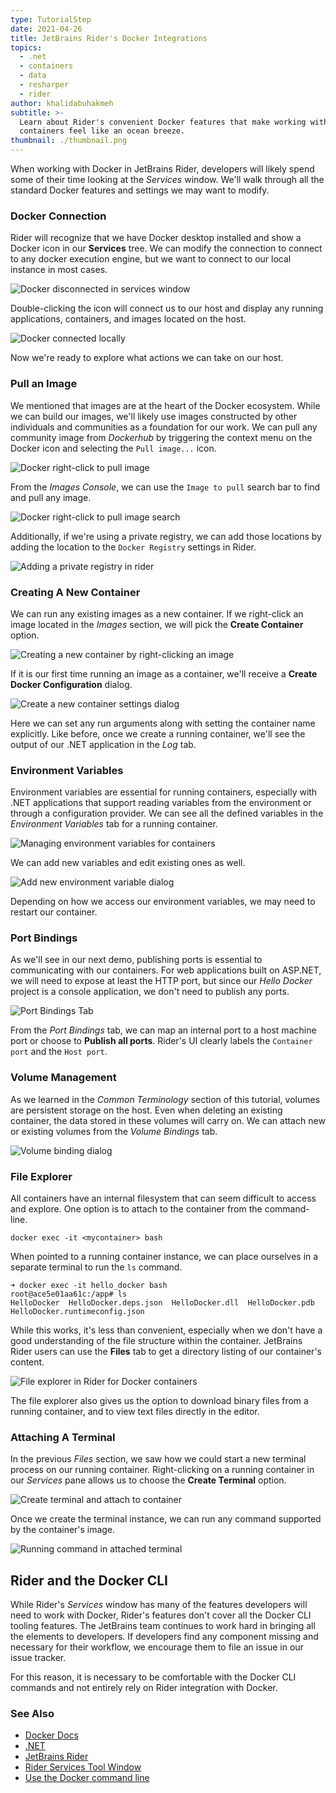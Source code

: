 ```yaml
---
type: TutorialStep
date: 2021-04-26
title: JetBrains Rider's Docker Integrations
topics:
  - .net
  - containers
  - data
  - resharper
  - rider
author: khalidabuhakmeh
subtitle: >-
  Learn about Rider's convenient Docker features that make working with
  containers feel like an ocean breeze.
thumbnail: ./thumbnail.png
---
```


When working with Docker in JetBrains Rider, developers will likely spend some of their time looking at the _Services_ window. We'll walk through all the standard Docker features and settings we may want to modify.

### Docker Connection

Rider will recognize that we have Docker desktop installed and show a Docker icon in our **Services** tree. We can modify the connection to connect to any docker execution engine, but we want to connect to our local instance in most cases.

![Docker disconnected in services window](./1-docker-icon-disconnected.png)

Double-clicking the icon will connect us to our host and display any running applications, containers, and images located on the host.

![Docker connected locally](./2-docker-connection-connected.png)

Now we're ready to explore what actions we can take on our host.

### Pull an Image

We mentioned that images are at the heart of the Docker ecosystem. While we can build our images, we'll likely use images constructed by other individuals and communities as a foundation for our work. We can pull any community image from _Dockerhub_ by triggering the context menu on the Docker icon and selecting the `Pull image...` icon.

![Docker right-click to pull image](./3-docker-pull-image.png)

From the _Images Console_, we can use the `Image to pull` search bar to find and pull any image.

![Docker right-click to pull image search](./4-docker-image-search.png)

Additionally, if we're using a private registry, we can add those locations by adding the location to the `Docker Registry` settings in Rider.

![Adding a private registry in rider](./5-adding-image-registry-in-rider.png)

### Creating A New Container

We can run any existing images as a new container. If we right-click an image located in the _Images_ section, we will pick the **Create Container** option.

![Creating a new container by right-clicking an image](./6-create-a-container.png)

If it is our first time running an image as a container, we'll receive a **Create Docker Configuration** dialog.

![Create a new container settings dialog](./7-container-run-settings.png)

Here we can set any run arguments along with setting the container name explicitly. Like before, once we create a running container, we'll see the output of our .NET application in the _Log_ tab.

### Environment Variables

Environment variables are essential for running containers, especially with .NET applications that support reading variables from the environment or through a configuration provider. We can see all the defined variables in the _Environment Variables_ tab for a running container.

![Managing environment variables for containers](./8-environment-variables.png)

We can add new variables and edit existing ones as well.

![Add new environment variable dialog](./9-add-new-environment-variable.png)

Depending on how we access our environment variables, we may need to restart our container.

### Port Bindings

As we'll see in our next demo, publishing ports is essential to communicating with our containers. For web applications built on ASP.NET, we will need to expose at least the HTTP port, but since our _Hello Docker_ project is a console application, we don't need to publish any ports.

![Port Bindings Tab](./10-port-bindings.png)

From the _Port Bindings_ tab, we can map an internal port to a host machine port or choose to **Publish all ports**. Rider's UI clearly labels the `Container port` and the `Host port`.

### Volume Management

As we learned in the _Common Terminology_ section of this tutorial, volumes are persistent storage on the host. Even when deleting an existing container, the data stored in these volumes will carry on. We can attach new or existing volumes from the _Volume Bindings_ tab.

![Volume binding dialog](./11-volume-binding-dialog.png)

### File Explorer

All containers have an internal filesystem that can seem difficult to access and explore. One option is to attach to the container from the command-line.

```shell
docker exec -it <mycontainer> bash
```

When pointed to a running container instance, we can place ourselves in a separate terminal to run the `ls` command.

```shell
➜ docker exec -it hello_docker bash
root@ace5e01aa61c:/app# ls
HelloDocker  HelloDocker.deps.json  HelloDocker.dll  HelloDocker.pdb  HelloDocker.runtimeconfig.json
```

While this works, it's less than convenient, especially when we don't have a good understanding of the file structure within the container. JetBrains Rider users can use the **Files** tab to get a directory listing of our container's content.

![File explorer in Rider for Docker containers](./12-file-explorer.png)

The file explorer also gives us the option to download binary files from a running container, and to view text files directly in the editor.

### Attaching A Terminal

In the previous _Files_ section, we saw how we could start a new terminal process on our running container. Right-clicking on a running container in our _Services_ pane allows us to choose the **Create Terminal** option.

![Create terminal and attach to container](./13-create-terminal.png)

Once we create the terminal instance, we can run any command supported by the container's image.

![Running command in attached terminal](./14-run-command-in-terminal.png)

## Rider and the Docker CLI

While Rider's _Services_ window has many of the features developers will need to work with Docker, Rider's features don't cover all the Docker CLI tooling features. The JetBrains team continues to work hard in bringing all the elements to developers. If developers find any component missing and necessary for their workflow, we encourage them to file an issue in our issue tracker.

For this reason, it is necessary to be comfortable with the Docker CLI commands and not entirely rely on Rider integration with Docker.

### See Also

- [Docker Docs](https://docs.docker.com/)
- [.NET](https://dot.net)
- [JetBrains Rider](https://jetbrains.com/rider)
- [Rider Services Tool Window](https://www.jetbrains.com/help/rider/Services_Tool_Window.html)
- [Use the Docker command line](https://docs.docker.com/engine/reference/commandline/cli/)
